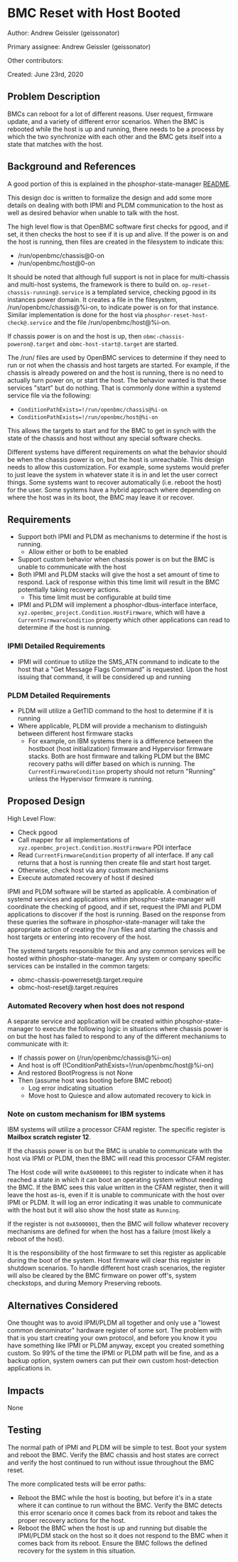 # BMC Reset with Host Booted

Author: Andrew Geissler (geissonator)

Primary assignee: Andrew Geissler (geissonator)

Other contributors:

Created: June 23rd, 2020

## Problem Description
BMCs can reboot for a lot of different reasons. User request, firmware update,
and a variety of different error scenarios. When the BMC is rebooted while the
host is up and running, there needs to be a process by which the two synchronize
with each other and the BMC gets itself into a state that matches with the host.

## Background and References
A good portion of this is explained in the phosphor-state-manager [README][1].

This design doc is written to formalize the design and add some more
details on dealing with both IPMI and PLDM communication to the host as well as
desired behavior when unable to talk with the host.

The high level flow is that OpenBMC software first checks for pgood, and if set,
it then checks the host to see if it is up and alive. If the power is on and the
host is running, then files are created in the filesystem to indicate this:
- /run/openbmc/chassis@0-on
- /run/openbmc/host@0-on

It should be noted that although full support is not in place for multi-chassis
and multi-host systems, the framework is there to build on.
`op-reset-chassis-running@.service` is a templated service, checking pgood in
its instances power domain. It creates a file in the filesystem,
/run/openbmc/chassis@%i-on, to indicate power is on for that instance. Similar
implementation is done for the host via `phosphor-reset-host-check@.service` and
the file /run/openbmc/host@%i-on.

If chassis power is on and the host is up, then
`obmc-chassis-poweron@.target` and `obmc-host-start@.target` are started.

The /run/ files are used by OpenBMC services to determine if they need to run
or not when the chassis and host targets are started. For example, if the
chassis is already powered on and the host is running, there is no need to
actually turn power on, or start the host. The behavior wanted is that these
services "start" but do nothing. That is commonly done within a systemd service
file via the following:
- `ConditionPathExists=!/run/openbmc/chassis@%i-on`
- `ConditionPathExists=!/run/openbmc/host@%i-on`

This allows the targets to start and for the BMC to get in synch with the
state of the chassis and host without any special software checks.

Different systems have different requirements on what the behavior should be
when the chassis power is on, but the host is unreachable. This design needs to
allow this customization. For example, some systems would prefer to just leave
the system in whatever state it is in and let the user correct things. Some
systems want to recover automatically (i.e. reboot the host) for the user.
Some systems have a hybrid approach where depending on where the host was in
its boot, the BMC may leave it or recover.

## Requirements
- Support both IPMI and PLDM as mechanisms to determine if the host is running.
  - Allow either or both to be enabled
- Support custom behavior when chassis power is on but the BMC is unable to
  communicate with the host
- Both IPMI and PLDM stacks will give the host a set amount of time to
  respond. Lack of response within this time limit will result in the BMC
  potentially taking recovery actions.
  - This time limit must be configurable at build time
- IPMI and PLDM will implement a phosphor-dbus-interface interface,
  `xyz.openbmc_project.Condition.HostFirmware`, which will have a
  `CurrentFirmwareCondition` property which other applications can read to
  determine if the host is running.

### IPMI Detailed Requirements
- IPMI will continue to utilize the SMS_ATN command to indicate to the host that
  a "Get Message Flags Command" is requested. Upon the host issuing that
  command, it will be considered up and running

### PLDM Detailed Requirements
- PLDM will utilize a GetTID command to the host to determine if it is running
- Where applicable, PLDM will provide a mechanism to distinguish between
  different host firmware stacks
  - For example, on IBM systems there is a difference between the
    hostboot (host initialization) firmware and Hypervisor firmware stacks.
    Both are host firmware and talking PLDM but the BMC recovery paths will
    differ based on which is running. The `CurrentFirmwareCondition` property
    should not return "Running" unless the Hypervisor firmware is running.

## Proposed Design
High Level Flow:
- Check pgood
- Call mapper for all implementations of
  `xyz.openbmc_project.Condition.HostFirmware` PDI interface
- Read `CurrentFirmwareCondition` property of all interface. If any call returns
  that a host is running then create file and start host target.
- Otherwise, check host via any custom mechanisms
- Execute automated recovery of host if desired

IPMI and PLDM software will be started as applicable. A combination of systemd
services and applications within phosphor-state-manager will coordinate the
checking of pgood, and if set, request the IPMI and PLDM applications to
discover if the host is running. Based on the response from these queries
the software in phosphor-state-manager will take the appropriate action of
creating the /run files and starting the chassis and host targets or entering
into recovery of the host.

The systemd targets responsible for this and any common services will be hosted
within phosphor-state-manager. Any system or company specific services can
be installed in the common targets:
- obmc-chassis-powerreset@.target.require
- obmc-host-reset@.target.requires

### Automated Recovery when host does not respond

A separate service and application will be created within phosphor-state-manager
to execute the following logic in situations where chassis power is on
but the host has failed to respond to any of the different mechanisms to
communicate with it:
- If chassis power on (/run/openbmc/chassis@%i-on)
- And host is off (!ConditionPathExists=!/run/openbmc/host@%i-on)
- And restored BootProgress is not None
- Then (assume host was booting before BMC reboot)
  - Log error indicating situation
  - Move host to Quiesce and allow automated recovery to kick in

### Note on custom mechanism for IBM systems
IBM systems will utilize a processor CFAM register. The specific register is
**Mailbox scratch register 12**.

If the chassis power is on but the BMC is unable to communicate with the
host via IPMI or PLDM, then the BMC will read this processor CFAM register.

The Host code will write `0xA5000001` to this register to indicate when it has
reached a state in which it can boot an operating system without needing the
BMC. If the BMC sees this value written in the CFAM register, then it will leave
the host as-is, even if it is unable to communicate with the host over IPMI or
PLDM. It will log an error indicating it was unable to communicate with the host
but it will also show the host state as `Running`.

If the register is not `0xA5000001`, then the BMC will follow whatever recovery
mechanisms are defined for when the host has a failure (most likely a reboot
of the host).

It is the responsibility of the host firmware to set this register as
applicable during the boot of the system. Host firmware will clear this register
in shutdown scenarios. To handle different host crash scenarios, the register
will also be cleared by the BMC firmware on power off's, system checkstops, and
during Memory Preserving reboots.


## Alternatives Considered
One thought was to avoid IPMI/PLDM all together and only use a "lowest common
denominator" hardware register of some sort. The problem with that is you start
creating your own protocol, and before you know it you have something like IPMI
or PLDM anyway, except you created something custom. So 99% of the time the
IPMI or PLDM path will be fine, and as a backup option, system owners can
put their own custom host-detection applications in.

## Impacts
None

## Testing
The normal path of IPMI and PLDM will be simple to test. Boot your system and
reboot the BMC. Verify the BMC chassis and host states are correct and verify
the host continued to run without issue throughout the BMC reset.

The more complicated tests will be error paths:
- Reboot the BMC while the host is booting, but before it's in a state where
  it can continue to run without the BMC. Verify the BMC detects this error
  scenario once it comes back from its reboot and takes the proper recovery
  actions for the host.
- Reboot the BMC when the host is up and running but disable the IPMI/PLDM stack
  on the host so it does not respond to the BMC when it comes back from its
  reboot. Ensure the BMC follows the defined recovery for the system in this
  situation.

[1]: https://github.com/openbmc/phosphor-state-manager#bmc-reset-with-host-andor-chassis-on
